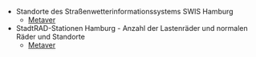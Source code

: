 - Standorte des Straßenwetterinformationssystems SWIS Hamburg
  - [Metaver](https://metaver.de/trefferanzeige?cmd=doShowDocument&docuuid=59248FD1-D9CF-42A0-ABDA-B0BC4DBD477F)
- StadtRAD-Stationen Hamburg -  Anzahl der Lastenräder und normalen Räder und Standorte
  - [Metaver](https://metaver.de/trefferanzeige?cmd=doShowDocument&docuuid=D18F375E-FA5F-4998-AFF8-557969F44479#detail_links)
